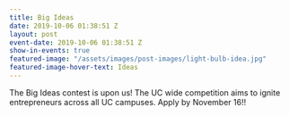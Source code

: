 ```yaml
---
title: Big Ideas
date: 2019-10-06 01:38:51 Z
layout: post
event-date: 2019-10-06 01:38:51 Z
show-in-events: true
featured-image: "/assets/images/post-images/light-bulb-idea.jpg"
featured-image-hover-text: Ideas
---
```


The Big Ideas contest is upon us! The UC wide competition aims to ignite entrepreneurs across all UC campuses. Apply by November 16!!
